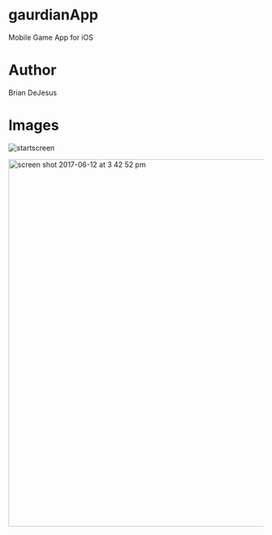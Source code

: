 # gaurdianApp
Mobile Game App for iOS

# Author
Brian DeJesus

# Images

![startscreen](https://user-images.githubusercontent.com/14815045/27058998-2e6f42d6-4f89-11e7-99ad-932fbac3477d.jpg)

<img width="725" alt="screen shot 2017-06-12 at 3 42 52 pm" src="https://user-images.githubusercontent.com/14815045/27058939-dbdefa7a-4f88-11e7-9797-cc5891af3370.png">
